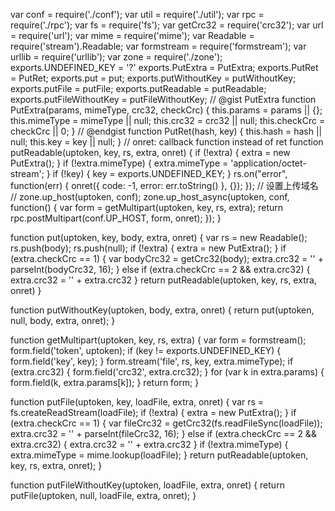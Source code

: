 var conf = require('./conf');
var util = require('./util');
var rpc = require('./rpc');
var fs = require('fs');
var getCrc32 = require('crc32');
var url = require('url');
var mime = require('mime');
var Readable = require('stream').Readable;
var formstream = require('formstream');
var urllib = require('urllib');
var zone = require('./zone');
exports.UNDEFINED_KEY = '?'
exports.PutExtra = PutExtra;
exports.PutRet = PutRet;
exports.put = put;
exports.putWithoutKey = putWithoutKey;
exports.putFile = putFile;
exports.putReadable = putReadable;
exports.putFileWithoutKey = putFileWithoutKey;
// @gist PutExtra
function PutExtra(params, mimeType, crc32, checkCrc) {
    this.params = params || {};
    this.mimeType = mimeType || null;
    this.crc32 = crc32 || null;
    this.checkCrc = checkCrc || 0;
}
// @endgist
function PutRet(hash, key) {
    this.hash = hash || null;
    this.key = key || null;
}
// onret: callback function instead of ret
function putReadable(uptoken, key, rs, extra, onret) {
    if (!extra) {
        extra = new PutExtra();
    }
    if (!extra.mimeType) {
        extra.mimeType = 'application/octet-stream';
    }
    if (!key) {
        key = exports.UNDEFINED_KEY;
    }
    rs.on("error", function(err) {
        onret({ code: -1, error: err.toString() }, {});
    });
    // 设置上传域名
    // zone.up_host(uptoken, conf);
    zone.up_host_async(uptoken, conf, function() {
        var form = getMultipart(uptoken, key, rs, extra);
        return rpc.postMultipart(conf.UP_HOST, form, onret);
    });
}

function put(uptoken, key, body, extra, onret) {
    var rs = new Readable();
    rs.push(body);
    rs.push(null);
    if (!extra) {
        extra = new PutExtra();
    }
    if (extra.checkCrc == 1) {
        var bodyCrc32 = getCrc32(body);
        extra.crc32 = '' + parseInt(bodyCrc32, 16);
    } else if (extra.checkCrc == 2 && extra.crc32) {
        extra.crc32 = '' + extra.crc32
    }
    return putReadable(uptoken, key, rs, extra, onret)
}

function putWithoutKey(uptoken, body, extra, onret) {
    return put(uptoken, null, body, extra, onret);
}

function getMultipart(uptoken, key, rs, extra) {
    var form = formstream();
    form.field('token', uptoken);
    if (key != exports.UNDEFINED_KEY) {
        form.field('key', key);
    }
    form.stream('file', rs, key, extra.mimeType);
    if (extra.crc32) {
        form.field('crc32', extra.crc32);
    }
    for (var k in extra.params) {
        form.field(k, extra.params[k]);
    }
    return form;
}

function putFile(uptoken, key, loadFile, extra, onret) {
    var rs = fs.createReadStream(loadFile);
    if (!extra) {
        extra = new PutExtra();
    }
    if (extra.checkCrc == 1) {
        var fileCrc32 = getCrc32(fs.readFileSync(loadFile));
        extra.crc32 = '' + parseInt(fileCrc32, 16);
    } else if (extra.checkCrc == 2 && extra.crc32) {
        extra.crc32 = '' + extra.crc32
    }
    if (!extra.mimeType) {
        extra.mimeType = mime.lookup(loadFile);
    }
    return putReadable(uptoken, key, rs, extra, onret);
}

function putFileWithoutKey(uptoken, loadFile, extra, onret) {
    return putFile(uptoken, null, loadFile, extra, onret);
}
